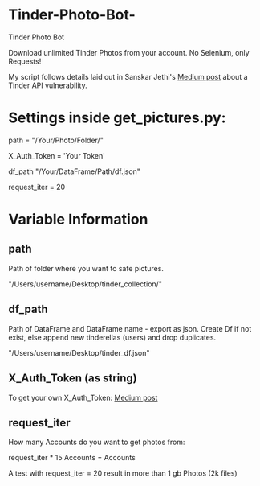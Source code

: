 # Tinder-Photo-Bot-
Tinder Photo Bot 

Download unlimited Tinder Photos from your account. 
No Selenium, only Requests!

My script follows details laid out in Sanskar Jethi's [Medium post](https://medium.com/@sansyrox/hacking-tinders-premium-model-43f9f699d44) about a Tinder API vulnerability.

# Settings inside get_pictures.py:

path = "/Your/Photo/Folder/"

X_Auth_Token  = 'Your Token'

df_path "/Your/DataFrame/Path/df.json" 

request_iter = 20




# Variable Information 

## path

Path of folder where you want to safe pictures. 

"/Users/username/Desktop/tinder_collection/"

## df_path
Path of DataFrame and DataFrame name - export as json. 
Create Df if not exist, else append new tinderellas (users) and drop duplicates. 

"/Users/username/Desktop/tinder_df.json"

## X_Auth_Token (as string)

To get your own X_Auth_Token: [Medium post](https://medium.com/@sansyrox/hacking-tinders-premium-model-43f9f699d44) 

## request_iter

How many Accounts do you want to get photos from:

request_iter * 15 Accounts = Accounts

A test with request_iter = 20 result in more than 1 gb Photos (2k files)
